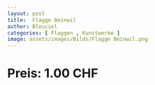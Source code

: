 ```yaml
---
layout: post
title:  Flagge Beinwil
author: Bleuciel
categories: [ Flaggen , Kunstwerke ]
image: assets/images/Bilds/Flagge Beinwil.png
---
```

# Preis: 1.00 CHF
